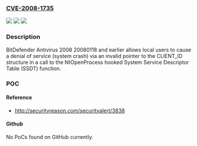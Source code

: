 ### [CVE-2008-1735](https://cve.mitre.org/cgi-bin/cvename.cgi?name=CVE-2008-1735)
![](https://img.shields.io/static/v1?label=Product&message=n%2Fa&color=blue)
![](https://img.shields.io/static/v1?label=Version&message=n%2Fa&color=blue)
![](https://img.shields.io/static/v1?label=Vulnerability&message=n%2Fa&color=brighgreen)

### Description

BitDefender Antivirus 2008 20080118 and earlier allows local users to cause a denial of service (system crash) via an invalid pointer to the CLIENT_ID structure in a call to the NtOpenProcess hooked System Service Descriptor Table (SSDT) function.

### POC

#### Reference
- http://securityreason.com/securityalert/3838

#### Github
No PoCs found on GitHub currently.

